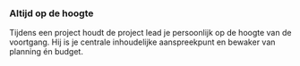 ### Altijd op de hoogte

Tijdens een project houdt de project lead je persoonlijk op de hoogte van de voortgang. Hij is je centrale inhoudelijke aanspreekpunt en bewaker van planning én budget.